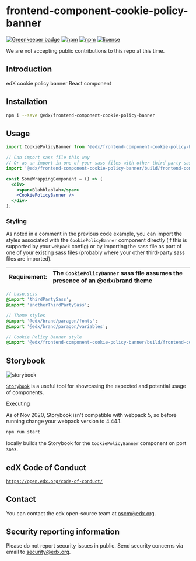 # frontend-component-cookie-policy-banner

[![Greenkeeper badge](https://badges.greenkeeper.io/edx/frontend-component-cookie-policy-banner.svg)](https://greenkeeper.io/)
[![npm](https://img.shields.io/npm/v/@edx/frontend-component-cookie-policy-banner.svg)](https://www.npmjs.com/package/@edx/frontend-component-cookie-policy-banner)
[![npm](https://img.shields.io/npm/dt/@edx/frontend-component-cookie-policy-banner.svg)](https://www.npmjs.com/package/@edx/frontend-component-cookie-policy-banner)
[![license](https://img.shields.io/npm/l/@edx/frontend-component-cookie-policy-banner.svg)](https://github.com/edx/frontend-component-cookie-policy-banner.svg/blob/master/LICENSE)

We are not accepting public contributions to this repo at this time. 

## Introduction

edX cookie policy banner React component

## Installation

```bash
npm i --save @edx/frontend-component-cookie-policy-banner
```

## Usage

```jsx
import CookiePolicyBanner from '@edx/frontend-component-cookie-policy-banner';

// Can import sass file this way
// Or as an import in one of your sass files with other third party sass files
import '@edx/frontend-component-cookie-policy-banner/build/frontend-component-cookie-policy-banner.scss';

const SomeWrappingComponent = () => (
  <div>
    <span>Blahblablah</span>
    <CookiePolicyBanner />
  </div>
);
```

### Styling

As noted in a comment in the previous code example, you can import the styles associated with the `CookiePolicyBanner` component directly (if this is supported by your `webpack` config) or by importing the sass file as part of one of your existing sass files (probably where your other third-party sass files are imported).


Requirement: | The `CookiePolicyBanner` sass file assumes the presence of an @edx/brand theme
:---: | :---

```sass
// base.scss
@import 'thirdPartySass';
@import 'anotherThirdPartySass';

// Theme styles
@import '@edx/brand/paragon/fonts';
@import '@edx/brand/paragon/variables';

// Cookie Policy Banner style
@import '@edx/frontend-component-cookie-policy-banner/build/frontend-component-cookie-policy-banner';
```

## Storybook

![storybook](https://imgur.com/mZct2v5.png)

[`Storybook`](https://github.com/storybooks/storybook) is a useful tool for showcasing the expected and potential usage of components.

Executing

As of Nov 2020, Storybook isn't compatible with webpack 5, so before running change your webpack version to 4.44.1.

```bash
npm run start
```

locally builds the Storybook for the `CookiePolicyBanner` component on port `3003`.

## edX Code of Conduct
[`https://open.edx.org/code-of-conduct/`](https://open.edx.org/code-of-conduct/)

## Contact
You can contact the edx open-source team at oscm@edx.org.

## Security reporting information
Please do not report security issues in public. Send security concerns via email to security@edx.org.

